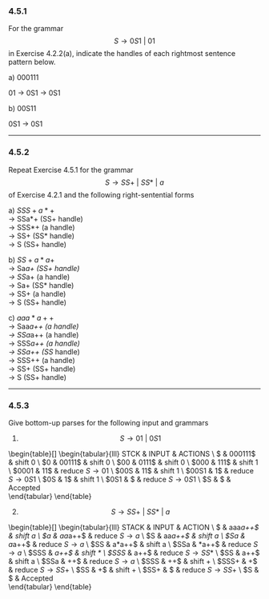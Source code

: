 ### 4.5.1
For the grammar $$S \rightarrow  0 S 1  \ | \ 0 1$$ in Exercise 4.2.2(a), indicate the handles of each rightmost sentence pattern below.

a) 000111 <br>

01 -> 0S1 -> 0S1   


b) 00S11 <br>

0S1 -> 0S1

--- 
### 4.5.2
Repeat Exercise 4.5.1 for the grammar $$S \rightarrow SS +  \ | \  SS * \  | \ a$$of Exercise 4.2.1 and the following right-sentential forms

a) $SSS+a*+$ <br>
-> SSa*+ (SS+ handle) <br>
-> SSS*+ (a handle) <br>
-> SS+ (SS* handle) <br>
-> S (SS+ handle) <br>

b) $SS+a*a+$ <br>
-> Sa*a+ (SS+ handle) <br>
-> SS*a+ (a handle) <br>
-> Sa+ (SS* handle) <br>
-> SS+ (a handle) <br>
-> S (SS+ handle) <br>

c) $aaa*a++$ <br>
-> S<line>a</line>a*a++ (a handle) <br>
-> SSa*a++ (a handle) <br>
-> SSS*a++ (a handle) <br>
-> SSa++ (SS* handle) <br>
-> SSS++ (a handle) <br>
-> SS+ (SS+ handle) <br>
-> S (SS+ handle) 

---
### 4.5.3

Give bottom-up parses for the following input and grammars

1. $$ S \rightarrow 01  \ | \ 0S1$$ 

\begin{table}[]
\begin{tabular}{lll}
STCK   & INPUT    & ACTIONS                    \\
\$     & 000111\$ & shift 0                    \\
\$0    & 00111\$  & shift 0                    \\
\$00   & 0111\$   & shift 0                    \\
\$000  & 111\$    & shift 1                    \\
\$0001 & 11\$     & reduce $S \rightarrow 01$  \\
\$00S  & 11\$     & shift 1                    \\
\$00S1 & 1\$      & reduce $S \rightarrow 0S1$ \\
\$0S   & 1\$      & shift 1                    \\
\$0S1  & \$       & reduce $S \rightarrow 0S1$ \\
\$S    & \$       & Accepted                  
\end{tabular}
\end{table}



2. $$ S \rightarrow SS+ \ | \ SS* \ | \ a$$ 

\begin{table}[]
\begin{tabular}{lll}
STACK  & INPUT     & ACTION                     \\
\$     & aaa*a++\$ & shift a                    \\
\$a    & aa*a++\$  & reduce $S \rightarrow a$   \\
\$S    & aa*a++\$  & shift a                    \\
\$Sa   & a*a++\$   & reduce $S \rightarrow a$   \\
\$SS   & a*a++\$   & shift a                    \\
\$SSa  & *a++\$    & reduce $S \rightarrow a$   \\
\$SSS  & *a++\$    & shift *                    \\
\$SSS* & a++\$     & reduce $S \rightarrow SS*$ \\
\$SS   & a++\$     & shift a                    \\
\$SSa  & ++\$      & reduce $S \rightarrow a$   \\
\$SSS  & ++\$      & shift +                    \\
\$SSS+ & +\$       & reduce $S \rightarrow SS+$ \\
\$SS   & +\$       & shift +                    \\
\$SS+  & \$        & reduce $S \rightarrow SS+$ \\
\$S    & \$        & Accepted                  
\end{tabular}
\end{table}











